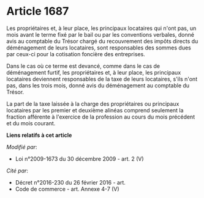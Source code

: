 # Article 1687

Les propriétaires et, à leur place, les principaux locataires qui n'ont pas, un mois avant le terme fixé par le bail ou par
les conventions verbales, donné avis au comptable du Trésor chargé du recouvrement des impôts directs du déménagement de
leurs locataires, sont responsables des sommes dues par ceux-ci pour la cotisation foncière des entreprises. 

Dans le cas où ce terme est devancé, comme dans le cas de déménagement furtif, les propriétaires et, à leur place, les
principaux locataires deviennent responsables de la taxe de leurs locataires, s'ils n'ont pas, dans les trois mois, donné
avis du déménagement au comptable du Trésor. 

La part de la taxe laissée à la charge des propriétaires ou principaux locataires par les premier et deuxième alinéas
comprend seulement la fraction afférente à l'exercice de la profession au cours du mois précédent et du mois courant.

**Liens relatifs à cet article**

_Modifié par_:

  - Loi n°2009-1673 du 30 décembre 2009 - art. 2 (V)

_Cité par_:

  - Décret n°2016-230 du 26 février 2016 - art.
  - Code de commerce - art. Annexe 4-7 (V)
